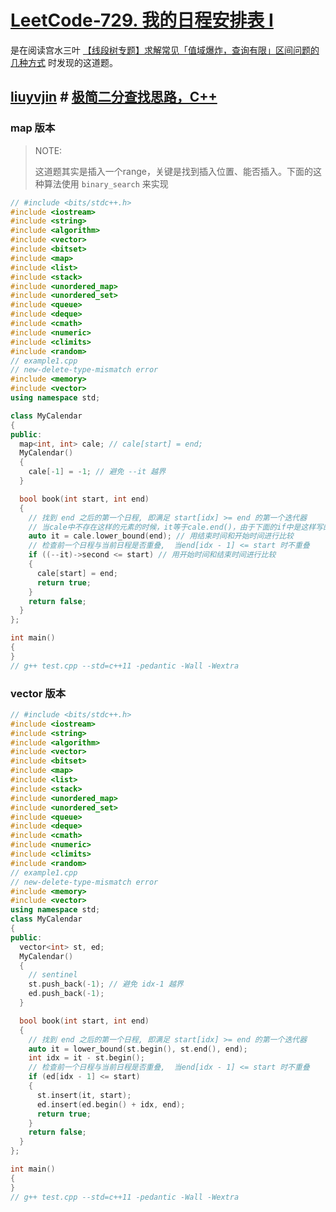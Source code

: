 # [LeetCode-729. 我的日程安排表 I](https://leetcode.cn/problems/my-calendar-i/)

是在阅读宫水三叶 [【线段树专题】求解常见「值域爆炸，查询有限」区间问题的几种方式](https://mp.weixin.qq.com/s/9Y--nNzFgmGfqD5qtB9Hxw) 时发现的这道题。



## [liuyvjin](https://leetcode.cn/u/liuyvjin/) # [极简二分查找思路，C++](https://leetcode.cn/problems/my-calendar-i/solution/by-liuyvjin-dsho/)

### map 版本

> NOTE:
>
> 这道题其实是插入一个range，关键是找到插入位置、能否插入。下面的这种算法使用 `binary_search` 来实现

```c++
// #include <bits/stdc++.h>
#include <iostream>
#include <string>
#include <algorithm>
#include <vector>
#include <bitset>
#include <map>
#include <list>
#include <stack>
#include <unordered_map>
#include <unordered_set>
#include <queue>
#include <deque>
#include <cmath>
#include <numeric>
#include <climits>
#include <random>
// example1.cpp
// new-delete-type-mismatch error
#include <memory>
#include <vector>
using namespace std;

class MyCalendar
{
public:
  map<int, int> cale; // cale[start] = end;
  MyCalendar()
  {
    cale[-1] = -1; // 避免 --it 越界
  }

  bool book(int start, int end)
  {
    // 找到 end 之后的第一个日程, 即满足 start[idx] >= end 的第一个迭代器
    // 当cale中不存在这样的元素的时候，it等于cale.end()，由于下面的if中是这样写的: --it，因此这种写法能够保证总是生效，即使为空
    auto it = cale.lower_bound(end); // 用结束时间和开始时间进行比较
    // 检查前一个日程与当前日程是否重叠,  当end[idx - 1] <= start 时不重叠
    if ((--it)->second <= start) // 用开始时间和结束时间进行比较
    {
      cale[start] = end;
      return true;
    }
    return false;
  }
};

int main()
{
}
// g++ test.cpp --std=c++11 -pedantic -Wall -Wextra

```

### vector 版本

```c++
// #include <bits/stdc++.h>
#include <iostream>
#include <string>
#include <algorithm>
#include <vector>
#include <bitset>
#include <map>
#include <list>
#include <stack>
#include <unordered_map>
#include <unordered_set>
#include <queue>
#include <deque>
#include <cmath>
#include <numeric>
#include <climits>
#include <random>
// example1.cpp
// new-delete-type-mismatch error
#include <memory>
#include <vector>
using namespace std;
class MyCalendar
{
public:
  vector<int> st, ed;
  MyCalendar()
  {
    // sentinel
    st.push_back(-1); // 避免 idx-1 越界
    ed.push_back(-1);
  }

  bool book(int start, int end)
  {
    // 找到 end 之后的第一个日程, 即满足 start[idx] >= end 的第一个迭代器
    auto it = lower_bound(st.begin(), st.end(), end);
    int idx = it - st.begin();
    // 检查前一个日程与当前日程是否重叠,  当end[idx - 1] <= start 时不重叠
    if (ed[idx - 1] <= start)
    {
      st.insert(it, start);
      ed.insert(ed.begin() + idx, end);
      return true;
    }
    return false;
  }
};

int main()
{
}
// g++ test.cpp --std=c++11 -pedantic -Wall -Wextra

```

